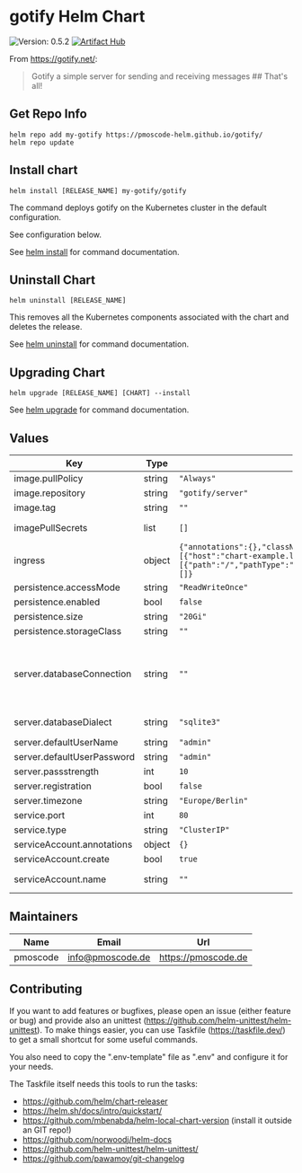 # gotify Helm Chart
![Version: 0.5.2](https://img.shields.io/badge/Version-0.5.2-informational?style=flat-square)
[![Artifact Hub](https://img.shields.io/endpoint?url=https://artifacthub.io/badge/repository/gotify)](https://artifacthub.io/packages/search?repo=gotify)

From https://gotify.net/:
> Gotify a simple server for sending and receiving messages ## That's all!

## Get Repo Info

    helm repo add my-gotify https://pmoscode-helm.github.io/gotify/
    helm repo update

## Install chart

    helm install [RELEASE_NAME] my-gotify/gotify

The command deploys gotify on the Kubernetes cluster in the default configuration.

See configuration below.

See [helm install](https://helm.sh/docs/helm/helm_install/) for command documentation.

## Uninstall Chart

    helm uninstall [RELEASE_NAME]

This removes all the Kubernetes components associated with the chart and deletes the release.

See [helm uninstall](https://helm.sh/docs/helm/helm_uninstall/) for command documentation.

## Upgrading Chart

    helm upgrade [RELEASE_NAME] [CHART] --install

See [helm upgrade](https://helm.sh/docs/helm/helm_upgrade/) for command documentation.

## Values

| Key | Type | Default | Description |
|-----|------|---------|-------------|
| image.pullPolicy | string | `"Always"` | pull policy |
| image.repository | string | `"gotify/server"` | repository with gotify image |
| image.tag | string | `""` | current version of the image |
| imagePullSecrets | list | `[]` | imagePullSecrets (not needed, if default image is used) |
| ingress | object | `{"annotations":{},"className":"","enabled":false,"hosts":[{"host":"chart-example.local","paths":[{"path":"/","pathType":"ImplementationSpecific"}]}],"tls":[]}` | Configure ingress |
| persistence.accessMode | string | `"ReadWriteOnce"` | accessMode |
| persistence.enabled | bool | `false` | enable persistence when true |
| persistence.size | string | `"20Gi"` | default storage size |
| persistence.storageClass | string | `""` | actual storageClass |
| server.databaseConnection | string | `""` | set connection string for mysql (gotify:secret@/gotifydb?charset=utf8&parseTime=True&loc=Local) or postgresql (host=localhost port=3306 user=gotify dbname=gotify password=secret) |
| server.databaseDialect | string | `"sqlite3"` | select database kind (sqlite3, mysql, postgres) |
| server.defaultUserName | string | `"admin"` | default user |
| server.defaultUserPassword | string | `"admin"` | default user password |
| server.passstrength | int | `10` | minimal password length |
| server.registration | bool | `false` | is user registration enabled? |
| server.timezone | string | `"Europe/Berlin"` | server timezone |
| service.port | int | `80` |  |
| service.type | string | `"ClusterIP"` |  |
| serviceAccount.annotations | object | `{}` | add annotations to serviceAccount |
| serviceAccount.create | bool | `true` | enable serviceAccount |
| serviceAccount.name | string | `""` | name of the serviceAccount (will be generated if empty) |

## Maintainers

| Name | Email | Url |
| ---- | ------ | --- |
| pmoscode | <info@pmoscode.de> | <https://pmoscode.de> |

## Contributing

If you want to add features or bugfixes, please open an issue (either feature or bug) and provide also an unittest (https://github.com/helm-unittest/helm-unittest).
To make things easier, you can use Taskfile (https://taskfile.dev/) to get a small shortcut for some useful commands.

You also need to copy the ".env-template" file as ".env" and configure it for your needs.

The Taskfile itself needs this tools to run the tasks:
- https://github.com/helm/chart-releaser
- https://helm.sh/docs/intro/quickstart/
- https://github.com/mbenabda/helm-local-chart-version (install it outside an GIT repo!)
- https://github.com/norwoodj/helm-docs
- https://github.com/helm-unittest/helm-unittest/
- https://github.com/pawamoy/git-changelog
